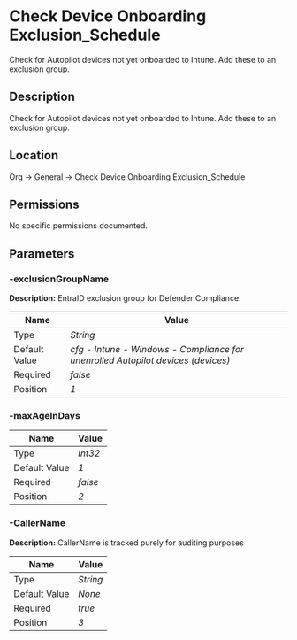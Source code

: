 # Check Device Onboarding Exclusion_Schedule

Check for Autopilot devices not yet onboarded to Intune. Add these to an exclusion group.

## Description

Check for Autopilot devices not yet onboarded to Intune. Add these to an exclusion group.

## Location

Org &rarr; General &rarr; Check Device Onboarding Exclusion_Schedule

## Permissions

No specific permissions documented.

## Parameters

### -exclusionGroupName

**Description:** EntraID exclusion group for Defender Compliance. 

| Name | Value |
|---|---|
| Type | _String_ |
| Default Value | _cfg - Intune - Windows - Compliance for unenrolled Autopilot devices (devices)_ |
| Required | _false_ |
| Position | _1_ |

### -maxAgeInDays

| Name | Value |
|---|---|
| Type | _Int32_ |
| Default Value | _1_ |
| Required | _false_ |
| Position | _2_ |

### -CallerName

**Description:** CallerName is tracked purely for auditing purposes 

| Name | Value |
|---|---|
| Type | _String_ |
| Default Value | _None_ |
| Required | _true_ |
| Position | _3_ |


